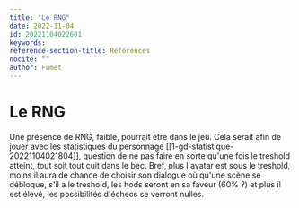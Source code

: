 ```yaml
---
title: "Le RNG"
date: 2022-11-04
id: 20221104022601
keywords:
reference-section-title: Références
nocite: ""
author: Fumet
---
```


# Le RNG
Une présence de RNG, faible, pourrait être dans le jeu. Cela serait afin de jouer avec les statistiques du personnage [[1-gd-statistique-20221104021804]], question de ne pas faire en sorte qu'une fois le treshold atteint, tout soit tout cuit dans le bec. Bref, plus l'avatar est sous le treshold, moins il aura de chance de choisir son dialogue où qu'une scène se débloque, s'il a le treshold, les hods seront en sa faveur (60% ?) et plus il est élevé, les possibilités d'échecs se verront nulles.
